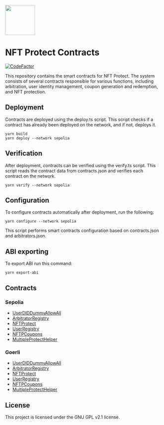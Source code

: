 <img src="https://github.com/NFT-Protect/.github/raw/main/profile/git-avatar.png" width="96">

# NFT Protect Contracts

[![CodeFactor](https://www.codefactor.io/repository/github/nftprotect/nftprotect-contracts/badge)](https://www.codefactor.io/repository/github/nftprotect/nftprotect-contracts)

This repository contains the smart contracts for NFT Protect. The system consists of several contracts responsible for various functions, including arbitration, user identity management, coupon generation and redemption, and NFT protection.

## Deployment

Contracts are deployed using the deploy.ts script. This script checks if a contract has already been deployed on the network, and if not, deploys it.
```shell
yarn build
yarn deploy --network sepolia
```

## Verification

After deployment, contracts can be verified using the verify.ts script. This script reads the contract data from contracts.json and verifies each contract on the network.
```shell
yarn verify --network sepolia
```

## Configuration

To configure contracts automatically after deployment, run the following:
```shell
yarn configure --network sepolia
```
This script performs smart contracts configuration based on contracts.json and arbitrators.json.

## ABI exporting
To export ABI run this command:
```shell
yarn export-abi
```

## Contracts
### Sepolia
- [UserDIDDummyAllowAll](https://sepolia.etherscan.io/address/0xc29da1a7998414374c05664fedc90ecbefbe5b2d)
- [ArbitratorRegistry](https://sepolia.etherscan.io/address/0x423f42f53f67356e7bc9093410303c68c8478fe7)
- [NFTProtect](https://sepolia.etherscan.io/address/0xc8aea4812e3baf160c97782d349525327f171483)
- [UserRegistry](https://sepolia.etherscan.io/address/0x84439de25faf197929bd3f81de3a650cae6b76ff)
- [NFTPCoupons](https://sepolia.etherscan.io/address/0x0cD0E732b600b282AA5e41dc0Ca7203726608745)
- [MultipleProtectHelper](https://sepolia.etherscan.io/address/0x7b508ac423a2b503c486e4bdf18df0742f1064af)

### Goerli
- [UserDIDDummyAllowAll](https://goerli.etherscan.io/address/0x53FeB2b6C816a88aB192a94113d03c5E17EB1fF2)
- [ArbitratorRegistry](https://goerli.etherscan.io/address/0x094c049f25d6ea178b3262887d37ad9da36b2355)
- [NFTProtect](https://goerli.etherscan.io/address/0xa4868ab18cf07b25e70d1bd21c7e1416103d8fd7)
- [UserRegistry](https://goerli.etherscan.io/address/0x0d009bb504d9bd71dd5f0f1cd99ba2077e23f88e)
- [NFTPCoupons](https://goerli.etherscan.io/address/0x717E3407972674C8141969d6393F81975EF14f42)
- [MultipleProtectHelper](https://goerli.etherscan.io/address/0xb1854272eeb913096d2a95565226f852cccf0478)

## License

This project is licensed under the GNU GPL v2.1 license.
